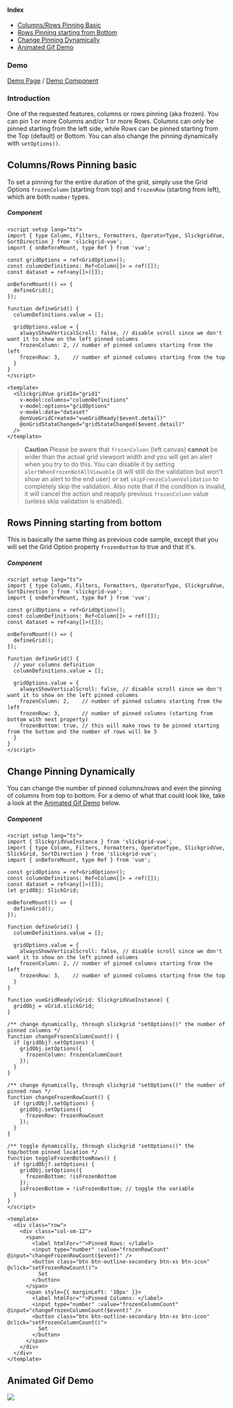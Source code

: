 #### Index
- [Columns/Rows Pinning Basic](#columnsrows-pinning-basic)
- [Rows Pinning starting from Bottom](#rows-pinning-starting-from-bottom)
- [Change Pinning Dynamically](#change-pinning-dynamically)
- [Animated Gif Demo](#animated-gif-demo)

### Demo
[Demo Page](https://ghiscoding.github.io/slickgrid-vue-demos/#/Example20) / [Demo Component](https://github.com/ghiscoding/slickgrid-universal/blob/master/demos/vue/src/components/Example20.vue)

### Introduction
One of the requested features, columns or rows pinning (aka frozen). You can pin 1 or more Columns and/or 1 or more Rows. Columns can only be pinned starting from the left side, while Rows can be pinned starting from the Top (default) or Bottom. You can also change the pinning dynamically with `setOptions()`.

## Columns/Rows Pinning basic
To set a pinning for the entire duration of the grid, simply use the Grid Options `frozenColumn` (starting from top) and `frozenRow` (starting from left), which are both `number` types.

##### Component
```vue
<script setup lang="ts">
import { type Column, Filters, Formatters, OperatorType, SlickgridVue, SortDirection } from 'slickgrid-vue';
import { onBeforeMount, type Ref } from 'vue';

const gridOptions = ref<GridOption>();
const columnDefinitions: Ref<Column[]> = ref([]);
const dataset = ref<any[]>([]);

onBeforeMount(() => {
  defineGrid();
});

function defineGrid() {
  columnDefinitions.value = [];

  gridOptions.value = {
    alwaysShowVerticalScroll: false, // disable scroll since we don't want it to show on the left pinned columns
    frozenColumn: 2, // number of pinned columns starting from the left
    frozenRow: 3,    // number of pinned columns starting from the top
  }
}
</script>

<template>
  <SlickgridVue gridId="grid1"
    v-model:columns="columnDefinitions"
    v-model:options="gridOptions"
    v-model:data="dataset"
    @onVueGridCreated="vueGridReady($event.detail)"
    @onGridStateChanged="gridStateChanged($event.detail)"
  />
</template>
```

> **Caution**
> Please be aware that `frozenColumn` (left canvas) **cannot** be wider than the actual grid viewport width and you will get an alert when you try to do this. You can disable it by setting `alertWhenFrozenNotAllViewable` (it will still do the validation but won't show an alert to the end user) or set `skipFreezeColumnValidation` to completely skip the validation. Also note that if the condition is invalid, it will cancel the action and reapply previous `frozenColumn` value (unless skip validation is enabled).

## Rows Pinning starting from bottom
This is basically the same thing as previous code sample, except that you will set the Grid Option property `frozenBottom` to true and that it's.
##### Component

```vue
<script setup lang="ts">
import { type Column, Filters, Formatters, OperatorType, SlickgridVue, SortDirection } from 'slickgrid-vue';
import { onBeforeMount, type Ref } from 'vue';

const gridOptions = ref<GridOption>();
const columnDefinitions: Ref<Column[]> = ref([]);
const dataset = ref<any[]>([]);

onBeforeMount(() => {
  defineGrid();
});

function defineGrid() {
  // your columns definition
  columnDefinitions.value = [];

  gridOptions.value = {
    alwaysShowVerticalScroll: false, // disable scroll since we don't want it to show on the left pinned columns
    frozenColumn: 2,    // number of pinned columns starting from the left
    frozenRow: 3,       // number of pinned columns (starting from bottom with next property)
    frozenBottom: true, // this will make rows to be pinned starting from the bottom and the number of rows will be 3
  }
}
</script>
```

## Change Pinning Dynamically
You can change the number of pinned columns/rows and even the pinning of columns from top to bottom. For a demo of what that could look like, take a look at the [Animated Gif Demo](../grid-functionalities/frozen-columns-rows.md#animated-gif-demo) below.

##### Component
```vue
<script setup lang="ts">
import { SlickgridVueInstance } from 'slickgrid-vue';
import { type Column, Filters, Formatters, OperatorType, SlickgridVue, SlickGrid, SortDirection } from 'slickgrid-vue';
import { onBeforeMount, type Ref } from 'vue';

const gridOptions = ref<GridOption>();
const columnDefinitions: Ref<Column[]> = ref([]);
const dataset = ref<any[]>([]);
let gridObj: SlickGrid;

onBeforeMount(() => {
  defineGrid();
});

function defineGrid() {
  columnDefinitions.value = [];

  gridOptions.value = {
    alwaysShowVerticalScroll: false, // disable scroll since we don't want it to show on the left pinned columns
    frozenColumn: 2, // number of pinned columns starting from the left
    frozenRow: 3,    // number of pinned columns starting from the top
  }
}

function vueGridReady(vGrid: SlickgridVueInstance) {
  gridObj = vGrid.slickGrid;
}

/** change dynamically, through slickgrid "setOptions()" the number of pinned columns */
function changeFrozenColumnCount() {
  if (gridObj?.setOptions) {
    gridObj.setOptions({
      frozenColumn: frozenColumnCount
    });
  }
}

/** change dynamically, through slickgrid "setOptions()" the number of pinned rows */
function changeFrozenRowCount() {
  if (gridObj?.setOptions) {
    gridObj.setOptions({
      frozenRow: frozenRowCount
    });
  }
}

/** toggle dynamically, through slickgrid "setOptions()" the top/bottom pinned location */
function toggleFrozenBottomRows() {
  if (gridObj?.setOptions) {
    gridObj.setOptions({
      frozenBottom: !isFrozenBottom
    });
    isFrozenBottom = !isFrozenBottom; // toggle the variable
  }
}
</script>

<template>
  <div class="row">
    <div class="col-sm-12">
      <span>
        <label htmlFor="">Pinned Rows: </label>
        <input type="number" :value="frozenRowCount" @input="changeFrozenRowCount($event)" />
        <button class="btn btn-outline-secondary btn-xs btn-icon" @click="setFrozenRowCount()">
          Set
        </button>
      </span>
      <span style={{ marginLeft: '10px' }}>
        <label htmlFor="">Pinned Columns: </label>
        <input type="number" :value="frozenColumnCount" @input="changeFrozenColumnCount($event)" />
        <button class="btn btn-outline-secondary btn-xs btn-icon" @click="setFrozenColumnCount()">
          Set
        </button>
      </span>
    </div>
  </div>
</template>
```

## Animated Gif Demo
![](https://user-images.githubusercontent.com/643976/50852303-28d57c80-134d-11e9-859c-aeb55af24c24.gif)
